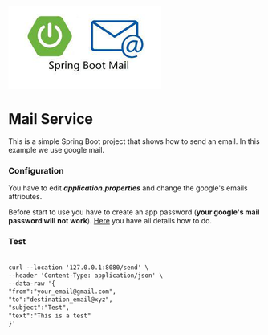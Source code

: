 ![email](/assets/springbootEmail.png)
# Mail Service

This is a simple Spring Boot project that shows how to send an email. In this example we use google mail.

### Configuration

You have to edit __*application.properties*__ and change the google's emails attributes.

Before start to use you have to create an app password (__your google's mail password will not work__). [Here](https://support.google.com/accounts/answer/185833) you have all details how to do.

### Test

<pre><code>
curl --location '127.0.0.1:8080/send' \
--header 'Content-Type: application/json' \
--data-raw '{
"from":"your_email@gmail.com",
"to":"destination_email@xyz",
"subject":"Test",
"text":"This is a test"
}'
</code></pre>